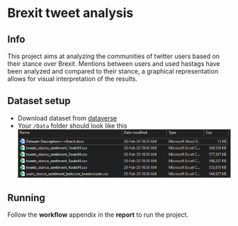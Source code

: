 # Brexit tweet analysis

## Info
This project aims at analyzing the communities of twitter users based on their stance over Brexit. 
Mentions between users and used hastags have been analyzed and compared to their stance, a graphical representation allows for visual interpretation of the results.

## Dataset setup
- Download dataset from [dataverse](https://dataverse.harvard.edu/dataset.xhtml?persistentId=doi:10.7910/DVN/KP4XRP)
- Your `/Data` folder should look like this
![folder structure](https://raw.githubusercontent.com/loris2222/brexit-tweet-analysis/master/pics/datafolder.png)

## Running
Follow the **workflow** appendix in the **report** to run the project.
